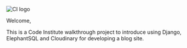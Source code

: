![CI logo](https://codeinstitute.s3.amazonaws.com/fullstack/ci_logo_small.png)

Welcome,

This is a Code Institute walkthrough project to introduce using Django, ElephantSQL and Cloudinary for developing a blog site.
